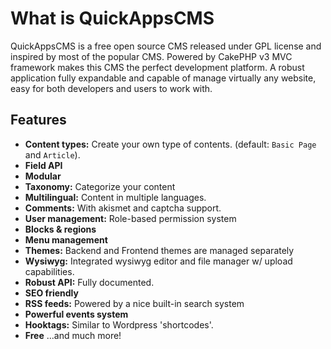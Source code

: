 What is QuickAppsCMS
====================

QuickAppsCMS is a free open source CMS released under GPL license and inspired by
most of the popular CMS. Powered by CakePHP v3 MVC framework makes this CMS the
perfect development platform. A robust application fully expandable and capable
of manage virtually any website, easy for both developers and users to work with.



Features
--------

* **Content types:** Create your own type of contents. (default: `Basic Page` and `Article`).
* **Field API**
* **Modular**
* **Taxonomy:** Categorize your content
* **Multilingual:** Content in multiple languages.
* **Comments:** With akismet and captcha support.
* **User management:** Role-based permission system
* **Blocks & regions**
* **Menu management**
* **Themes:** Backend and Frontend themes are managed separately
* **Wysiwyg:** Integrated wysiwyg editor and file manager w/ upload capabilities.
* **Robust API:** Fully documented.
* **SEO friendly**
* **RSS feeds:** Powered by a nice built-in search system
* **Powerful events system**
* **Hooktags:** Similar to Wordpress 'shortcodes'.
* **Free** ...and much more!
